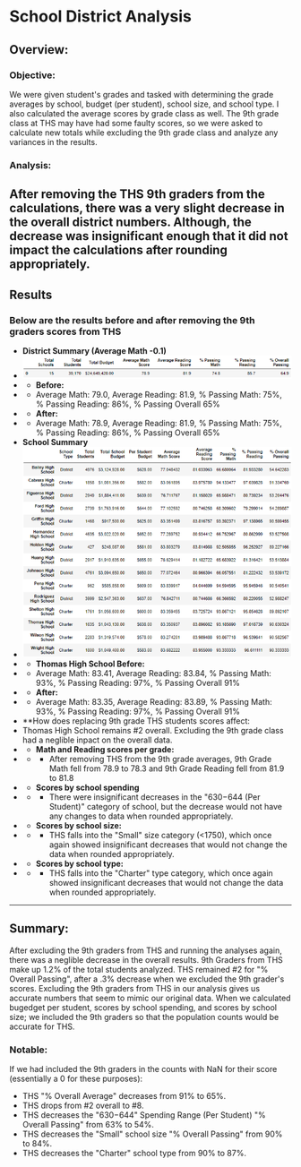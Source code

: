 # School District Analysis
## Overview:
### Objective:
We were given student's grades and tasked with determining the grade averages by school, budget (per student), school size, and school type. I also calculated the average scores by grade class as well. The 9th grade class at THS may have had some faulty scores, so we were asked to calculate new totals while excluding the 9th grade class and analyze any variances in the results.

### Analysis:
After removing the THS 9th graders from the calculations, there was a very slight decrease in the overall district numbers. Although, the decrease was insignificant enough that it did not impact the calculations after rounding appropriately.
---
## Results
### Below are the results before and after removing the 9th graders scores from THS
- **District Summary (Average Math -0.1)**
- ![district_summary_df](resources/district_summary_df.png)
- - **Before:**
- - Average Math: 79.0, Average Reading: 81.9, % Passing Math: 75%, % Passing Reading: 86%, % Passing Overall 65%
- - **After:**
- - Average Math: 78.9, Average Reading: 81.9, % Passing Math: 75%, % Passing Reading: 86%, % Passing Overall 65%
- **School Summary**
- ![per_school_summary_df](resources/per_school_summary_df.png)
- - **Thomas High School Before:**
- - Average Math: 83.41, Average Reading: 83.84, % Passing Math: 93%, % Passing Reading: 97%, % Passing Overall 91%
- - **After:**
- - Average Math: 83.35, Average Reading: 83.89, % Passing Math: 93%, % Passing Reading: 97%, % Passing Overall 91%
- **How does replacing 9th grade THS students scores affect:
- Thomas High School remains #2 overall. Excluding the 9th grade class had a neglible inpact on the overall data.
- - **Math and Reading scores per grade:**
- - - After removing THS from the 9th grade averages, 9th Grade Math fell from 78.9 to 78.3 and 9th Grade Reading fell from 81.9 to 81.8
- - **Scores by school spending**
- - - There were insignificant decreases in the "$630-$644 (Per Student)" category of school, but the decrease would not have any changes to data when rounded appropriately.
- - **Scores by school size:**
- - - THS falls into the "Small" size category (<1750), which once again showed insignificant decreases that would not change the data when rounded appropriately.
- - **Scores by school type:**
- - - THS falls into the "Charter" type category, which once again showed insignificant decreases that would not change the data when rounded appropriately.
---
## Summary:
After excluding the 9th graders from THS and running the analyses again, there was a neglible decrease in the overall results. 9th Graders from THS make up 1.2% of the total students analyzed. THS remained #2 for "% Overall Passing", after a .3% decrease when we excluded the 9th grader's scores. Excluding the 9th graders from THS in our analysis gives us accurate numbers that seem to mimic our original data. When we calculated bugedget per student, scores by school spending, and scores by school size; we included the 9th graders so that the population counts would be accurate for THS.

### Notable:
If we had included the 9th graders in the counts with NaN for their score (essentially a 0 for these purposes):
- THS "% Overall Average" decreases from 91% to 65%.
- THS drops from #2 overall to #8.
- THS decreases the "$630-$644" Spending Range (Per Student) "% Overall Passing" from 63% to 54%.
- THS decreases the "Small" school size "% Overall Passing" from 90% to 84%.
- THS decreases the "Charter" school type from 90% to 87%.
